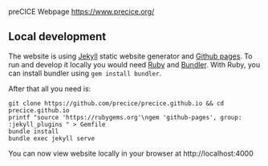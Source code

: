 preCICE Webpage https://www.precice.org/

## Local development 
The website is using [Jekyll](https://jekyllrb.com/) static website generator and [Github pages](https://pages.github.com/). 
To run and develop it locally you would need [Ruby](https://www.ruby-lang.org/en/) and [Bundler](https://bundler.io/). 
With Ruby, you can install bundler using `gem install bundler`. 

After that all you need is: 

```
git clone https://github.com/precice/precice.github.io && cd precice.github.io
printf "source 'https://rubygems.org'\ngem 'github-pages', group: :jekyll_plugins " > Gemfile
bundle install
bundle exec jekyll serve
```
You can now view website locally in your browser at http://localhost:4000 
